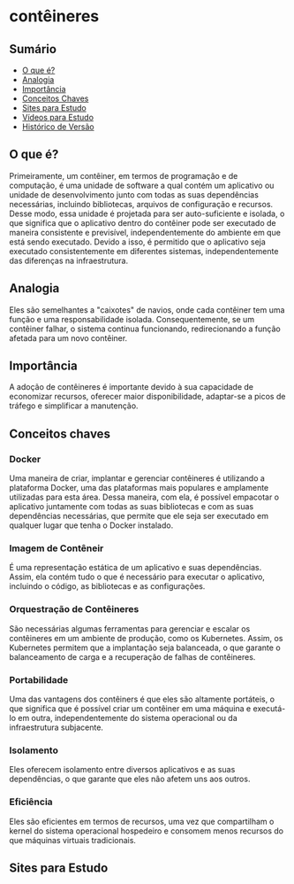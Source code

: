 # contêineres

## Sumário
* [O que é?](#O-que-é?)
* [Analogia](#Analogia)
* [Importância](#Importância)
* [Conceitos Chaves](#Conceitos-Chaves)
* [Sites para Estudo](#Sites-para-Estudo)
* [Vídeos para Estudo](#Vídeos-para-Estudo)
* [Histórico de Versão](#Histórico-de-Versão)

## O que é?

Primeiramente, um contêiner, em termos de programação e de computação, é uma unidade de software a qual contém um aplicativo ou unidade de desenvolvimento junto com todas as suas dependências necessárias, incluindo bibliotecas, arquivos de configuração e recursos. Desse modo, essa unidade é projetada para ser auto-suficiente e isolada, o que significa que o aplicativo dentro do contêiner pode ser executado de maneira consistente e previsível, independentemente do ambiente em que está sendo executado. Devido a isso, é permitido que o aplicativo seja executado consistentemente em diferentes sistemas, independentemente das diferenças na infraestrutura.

## Analogia

Eles são semelhantes a "caixotes" de navios, onde cada contêiner tem uma função e uma responsabilidade isolada. Consequentemente, se um contêiner falhar, o sistema continua funcionando, redirecionando a função afetada para um novo contêiner.

## Importância

A adoção de contêineres é importante devido à sua capacidade de economizar recursos, oferecer maior disponibilidade, adaptar-se a picos de tráfego e simplificar a manutenção.

## Conceitos chaves

### Docker
  Uma maneira de criar, implantar e gerenciar contêineres é utilizando a plataforma Docker, uma das plataformas mais populares e amplamente utilizadas para esta área. Dessa maneira, com ela, é possível empacotar o aplicativo juntamente com todas as suas bibliotecas e com as suas  dependências necessárias, que permite que ele seja ser executado em qualquer lugar que tenha o Docker instalado.

### Imagem de Contêneir

  É uma representação estática de um aplicativo e suas dependências. Assim, ela contém tudo o que é necessário para executar o aplicativo, incluindo o código, as bibliotecas e as configurações.

### Orquestração de Contêineres

  São necessárias algumas ferramentas para gerenciar e escalar os contêineres em um ambiente de produção, como os Kubernetes. Assim, os Kubernetes  permitem que a implantação seja balanceada, o que garante o balanceamento de carga e a recuperação de falhas de contêineres.

### Portabilidade

  Uma das vantagens dos contêiners é que eles são altamente portáteis, o que significa que é possível criar um contêiner em uma máquina e executá-lo em outra, independentemente do sistema operacional ou da infraestrutura subjacente.

### Isolamento

  Eles oferecem isolamento entre diversos aplicativos e as suas dependências, o que garante que eles não afetem uns aos outros.

### Eficiência

  Eles são eficientes em termos de recursos, uma vez que compartilham o kernel do sistema operacional hospedeiro e consomem menos recursos do que máquinas virtuais tradicionais.

## Sites para Estudo


  

